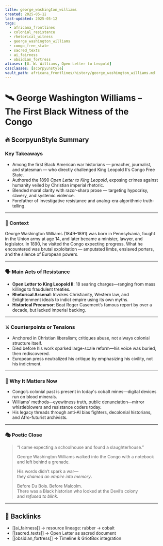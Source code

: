 ```yaml
---
title: george_washington_williams
created: 2025-05-12
last-updated: 2025-05-12
tags:
  - africana_frontlines
  - colonial_resistance
  - rhetorical_witness
  - george_washington_williams
  - congo_free_state
  - sacred_texts
  - ai_fairness
  - obsidian_fortress
aliases: [G. W. Williams, Open Letter to Leopold]
cssclasses: [scorpyunstyle]
vault_path: africana_frontlines/history/george_washington_williams.md
---
```


# 🛰️ George Washington Williams – The First Black Witness of the Congo

## 🔥 ScorpyunStyle Summary

### Key Takeaways  
- Among the first Black American war historians — preacher, journalist, and statesman — who directly challenged King Leopold II’s Congo Free State.  
- Authored the 1890 *Open Letter to King Leopold*, exposing crimes against humanity veiled by Christian imperial rhetoric.  
- Blended moral clarity with razor-sharp prose — targeting hypocrisy, slavery, and systemic violence.  
- Forefather of investigative resistance and analog-era algorithmic truth-telling.

---

### 📜 Context  
George Washington Williams (1849–1891) was born in Pennsylvania, fought in the Union army at age 14, and later became a minister, lawyer, and legislator. In 1890, he visited the Congo expecting progress. What he encountered was brutal exploitation — amputated limbs, enslaved porters, and the silence of European powers.

---

### 🗣️ Main Acts of Resistance  
- **Open Letter to King Leopold II**: 18 searing charges—ranging from mass killings to fraudulent treaties.  
- **Rhetorical Arsenal**: Invokes Christianity, Western law, and Enlightenment ideals to indict empire using its own myths.  
- **Historical Precursor**: Beat Roger Casement’s famous report by over a decade, but lacked imperial backing.

---

### ⚔️ Counterpoints or Tensions  
- Anchored in Christian liberalism; critiques abuse, not always colonial structure itself.  
- Died before his work sparked large-scale reform—his voice was buried, then rediscovered.  
- European press neutralized his critique by emphasizing his civility, not his indictment.

---

### 📡 Why It Matters Now  
- Congo’s colonial past is present in today's cobalt mines—digital devices run on blood minerals.  
- Williams' methods—eyewitness truth, public denunciation—mirror whistleblowers and resistance coders today.  
- His legacy threads through anti-AI bias fighters, decolonial historians, and Afro-futurist archivists.

---

### 🎭 Poetic Close  
> “I came expecting a schoolhouse and found a slaughterhouse.”  
>  
> George Washington Williams walked into the Congo with a notebook  
> and left behind a grenade.  
>  
> His words didn’t spark a war—  
> they *shamed an empire into memory*.  
>  
> Before Du Bois. Before Malcolm.  
> There was a Black historian who looked at the Devil’s colony  
> and *refused to blink*.

---

## 🔗 Backlinks  
- [[ai_fairness]] → resource lineage: rubber → cobalt  
- [[sacred_texts]] → Open Letter as sacred document  
- [[obsidian_fortress]] → Timeline & GriotBox integration  
